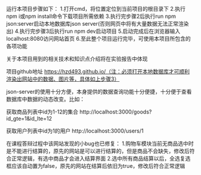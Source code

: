 运行本项目步骤如下：
1.打开cmd，将位置定位到当前项目的根目录下
2.执行npm i或npm install命令下载项目所需依赖
3.执行完步骤2后执行run npm json:server启动本地数据库json server(否则网页中将有大量数据无法正常渲染出)
4.执行完步骤3后执行run npm dev启动项目
5.启动完成后在浏览器输入localhost:8080访问网站首页
6.至此整个项目运行完毕，可使用本项目所包含的各项功能

关于本项目用到的相关技术和知识点介绍将在实验报告中体现

项目github地址  https://hzd493.github.io/（注：必须打开本地数据库才可顺利渲染出网站中的数据、图片等，具体如上步骤3）

json-server的使用十分方便，本身提供的数据查询功能十分便捷，十分便于查看数据库中数据的动态改变。比如：

获取商品列表中id为1-12的集合
http://localhost:3000/goods?id_gte=1&id_lte=12

获取用户列表中id为1的用户
http://localhost:3000/users/1

在课程答辩过程中该网站发现的小bug也已修复：
1.购物车模块当前无商品选中时是不能进行结算的，原先的网站是可以进行结算的，但是商品不会缺失，修改后符合正常逻辑，有选中商品才会进入结算界面
2.选中所有商品结算以后，全选复选框应该自动置为false，原先的网站在结算后依旧为true，修改后符合正常逻辑
<!-- # mi-mall

> A Vue.js project

## Build Setup

``` bash
# install dependencies
npm install

# serve with hot reload at localhost:8080
npm run dev

# build for production with minification
npm run build

# build for production and view the bundle analyzer report
npm run build --report
```

For a detailed explanation on how things work, check out the [guide](http://vuejs-templates.github.io/webpack/) and [docs for vue-loader](http://vuejs.github.io/vue-loader).
 -->